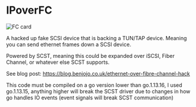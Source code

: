 IPoverFC
===

![FC card](https://blog.benjojo.co.uk/asset/CtSNenJ5eB)

A hacked up fake SCSI device that is backing a TUN/TAP device. Meaning you can send ethernet frames down a SCSI device.

Powered by SCST, meaning this could be expanded over iSCSI, Fiber Channel, or whatever else SCST supports.

See blog post: https://blog.benjojo.co.uk/ethernet-over-fibre-channel-hack

This code must be compiled on a go version lower than go.1.13.16, I used go.1.13.15, anything higher will break the SCST driver due to changes in how go handles IO events (event signals will break SCST communication)
